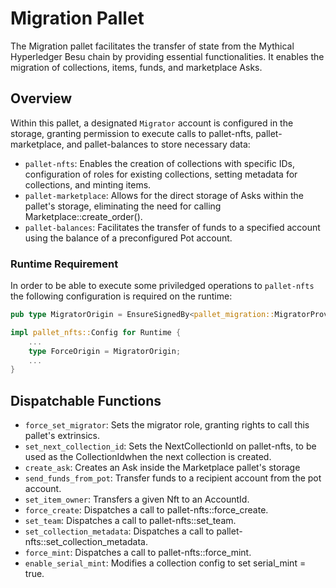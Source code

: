 # Migration Pallet

The Migration pallet facilitates the transfer of state from the Mythical Hyperledger Besu chain by providing essential functionalities. It enables the migration of collections, items, funds, and marketplace Asks.

## Overview

Within this pallet, a designated `Migrator` account is configured in the storage, granting permission to execute calls to pallet-nfts, pallet-marketplace, and pallet-balances to store necessary data:

-   `pallet-nfts`: Enables the creation of collections with specific IDs, configuration of roles for existing collections, setting metadata for collections, and minting items.
-   `pallet-marketplace`: Allows for the direct storage of Asks within the pallet's storage, eliminating the need for calling Marketplace::create_order().
-   `pallet-balances`: Facilitates the transfer of funds to a specified account using the balance of a preconfigured Pot account.

### **Runtime Requirement**

In order to be able to execute some priviledged operations to `pallet-nfts` the following configuration is required on the runtime:

```rust
pub type MigratorOrigin = EnsureSignedBy<pallet_migration::MigratorProvider<Runtime>, AccountId>;

impl pallet_nfts::Config for Runtime {
	...
	type ForceOrigin = MigratorOrigin;
	...
}
```

## Dispatchable Functions

-   `force_set_migrator`: Sets the migrator role, granting rights to call this pallet's extrinsics.
-   `set_next_collection_id`: Sets the NextCollectionId on pallet-nfts, to be used as the CollectionIdwhen the next collection is created.
-   `create_ask`: Creates an Ask inside the Marketplace pallet's storage
-   `send_funds_from_pot`: Transfer funds to a recipient account from the pot account.
-   `set_item_owner`: Transfers a given Nft to an AccountId.
-   `force_create`: Dispatches a call to pallet-nfts::force_create.
-   `set_team`: Dispatches a call to pallet-nfts::set_team.
-   `set_collection_metadata`: Dispatches a call to pallet-nfts::set_collection_metadata.
-   `force_mint`: Dispatches a call to pallet-nfts::force_mint.
-   `enable_serial_mint`: Modifies a collection config to set serial_mint = true.
